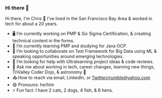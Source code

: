 ### Hi there 👋

<!--
**cjrumble/cjrumble** is a ✨ _special_ ✨ repository because its `README.md` (this file) appears on your GitHub profile. -->

Hi there, I'm Chris 👋
I've lived in the San Francisco Bay Area & worked in tech for about a 20 years.
- 🖥 I’m currently working on PMP & Six Sigma Certification, & creating technical content in the forms.
- 🌱 I’m currently learning PMP and studying for Java OCP.
- 👯 I’m looking to collaborate on Test Framework for Big Data using ML & speaking opportunities around emerging technologies.
- 🤔 I’m looking for help with Ultralearning project ideas & code reviews.
- 💬 Ask me about working in tech, career changes, learning new things, TriValley Coder Dojo, & astronomy 🔭
- 📥 How to reach via email, LinkedIn, or Twittercjrumble@yahoo.com
- 😄 Pronouns: he/him
- ⚡ Fun fact: I have 2 cats, 2 dogs, 4 fish, & 6 hens.
